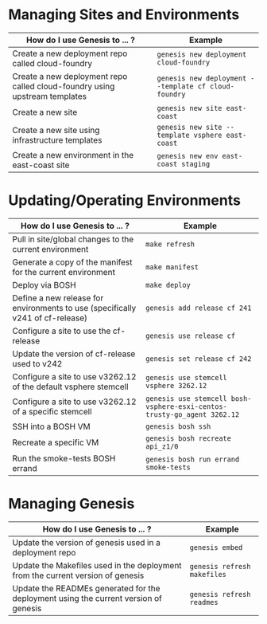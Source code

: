 # Managing Sites and Environments

|  How do I use Genesis to ... ? | Example |
| ----- | ----- |
| Create a new deployment repo called cloud-foundry | `genesis new deployment cloud-foundry` |
| Create a new deployment repo called cloud-foundry using upstream templates | `genesis new deployment --template cf cloud-foundry` |
| Create a new site | `genesis new site east-coast` |
| Create a new site using infrastructure templates | `genesis new site --template vsphere east-coast` |
| Create a new environment in the east-coast site | `genesis new env east-coast staging` |

# Updating/Operating Environments

| How do I use Genesis to ... ? | Example |
| ----- | ----- |
| Pull in site/global changes to the current environment | `make refresh` |
| Generate a copy of the manifest for the current environment | `make manifest` |
| Deploy via BOSH | `make deploy` |
| Define a new release for environments to use (specifically v241 of cf-release) | `genesis add release cf 241` |
| Configure a site to use the cf-release | `genesis use release cf` |
| Update the version of cf-release used to v242 | `genesis set release cf 242`
| Configure a site to use v3262.12 of the default vsphere stemcell | `genesis use stemcell vsphere 3262.12` |
| Configure a site to use v3262.12 of a specific stemcell | `genesis use stemcell bosh-vsphere-esxi-centos-trusty-go_agent 3262.12` |
| SSH into a BOSH VM | `genesis bosh ssh` |
| Recreate a specific VM | `genesis bosh recreate api_z1/0` |
| Run the smoke-tests BOSH errand | `genesis bosh run errand smoke-tests` |

# Managing Genesis

| How do I use Genesis to ... ? | Example |
| ----- | ----- |
| Update the version of genesis used in a deployment repo | `genesis embed` |
| Update the Makefiles used in the deployment from the current version of genesis | `genesis refresh makefiles` |
| Update the READMEs generated for the deployment using the current version of genesis | `genesis refresh readmes` |
